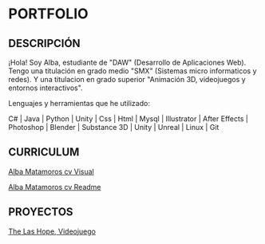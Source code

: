 # PORTFOLIO

## DESCRIPCIÓN

¡Hola! Soy Alba, estudiante de "DAW" (Desarrollo de Aplicaciones Web). 
Tengo una titulación en grado medio "SMX" (Sistemas micro informaticos y redes). 
Y una titulacion en grado superior "Animación 3D, videojuegos y entornos interactivos".

Lenguajes y herramientas que he utilizado:

C# | Java | Python | Unity | Css | Html | Mysql | Illustrator | After Effects | Photoshop | Blender | Substance 3D | Unity | Unreal | Linux | Git

## CURRICULUM

[Alba Matamoros cv Visual](https://github.com/albaamatamoros/PORTFOLIO/blob/main/DOCUMENTOS/Alba%20Matamoros%20cv%202024.pdf)

[Alba Matamoros cv Readme](https://github.com/albaamatamoros/PORTFOLIO/blob/main/DOCUMENTOS/Alba%20Matamoros%20cv%202024.pdf)

##  PROYECTOS

[The Las Hope, Videojuego](https://github.com/albaamatamoros/TheLastHope-Videojuego)
